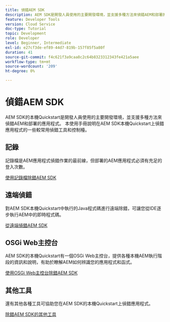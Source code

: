 ```yaml
---
title: 偵錯AEM SDK
description: AEM SDK是開發人員使用的主要開發環境，並支援多種方法來偵錯AEM和部署的應用程式。
feature: Developer Tools
version: Cloud Service
doc-type: Tutorial
topic: Development
role: Developer
level: Beginner, Intermediate
exl-id: e27cf3de-ef89-44d7-819b-157f85f5a80f
duration: 41
source-git-commit: f4c621f3a9caa8c2c64b8323312343fe421a5aee
workflow-type: tm+mt
source-wordcount: '209'
ht-degree: 0%

---
```


# 偵錯AEM SDK

AEM SDK的本機Quickstart是開發人員使用的主要開發環境，並支援多種方法來偵錯AEM和部署的應用程式。 本使用手冊說明在AEM SDK本機Quickstart上偵錯應用程式的一些較常用偵錯工具和控制檯。

## 記錄

記錄檔是AEM應用程式偵錯作業的最前線，但部署的AEM應用程式必須有充足的登入次數。

[使用記錄檔除錯AEM SDK](./logs.md)

## 遠端偵錯

對AEM SDK本機Quickstart中執行的Java程式碼進行遠端除錯，可讓您從IDE逐步執行AEM中的即時程式碼。

[從遠端偵錯AEM SDK](./remote-debugging.md)

## OSGi Web主控台

AEM SDK的本機Quickstart有一個OSGi Web主控台，提供各種本機AEM執行階段的資訊和說明，有助於瞭解AEM如何辨識您的應用程式和函式。

[使用OSGi Web主控台除錯AEM SDK](./osgi-web-consoles.md)

## 其他工具

還有其他各種工具可協助您在AEM SDK的本機Quickstart上偵錯應用程式。

[除錯AEM SDK的其他工具](./other-tools.md)
